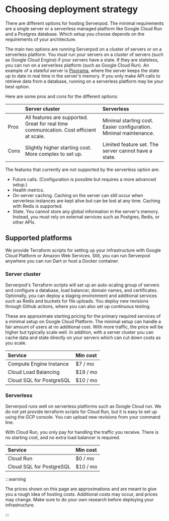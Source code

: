 # Choosing deployment strategy

There are different options for hosting Serverpod. The minimal requirements are a single server or a serverless managed platform like Google Cloud Run and a Postgres database. Which setup you choose depends on the requirements of your architecture.

The main two options are running Serverpod on a cluster of servers or on a serverless platform. You must run your servers on a cluster of servers (such as Google Cloud Engine) if your servers have a state. If they are stateless, you can run on a serverless platform (such as Google Cloud Run). An example of a stateful server is [Pixorama](https://pixorama.live), where the server keeps the state up to date in real time in the server's memory. If you only make API calls to retrieve data from a database, running on a serverless platform may be your best option.

Here are some pros and cons for the different options:

|      | Server cluster | Serverless |
| :--- | :--------| :--------- |
| Pros | All features are supported.  Great for real time communication.  Cost efficient at scale. | Minimal starting cost.  Easier configuration.  Minimal maintenance. |
| Cons | Slightly higher starting cost.  More complex to set up. | Limited feature set.  The server cannot have a state. |

The features that currently are not supported by the serverless option are:

- Future calls. (Configuration is possible but requires a more advanced setup.)
- Health metrics.
- On-server caching. Caching on the server can still occur when serverless instances are kept alive but can be lost at any time. Caching with Redis is supported.
- State. You cannot store any global information in the server's memory. Instead, you must rely on external services such as Postgres, Redis, or other APIs.

## Supported platforms

We provide Terraform scripts for setting up your infrastructure with Google Cloud Platform or Amazon Web Services. Still, you can run Serverpod anywhere you can run Dart or host a Docker container.

### Server cluster

Serverpod's Terraform scripts will set up an auto-scaling group of servers and configure a database, load balancer, domain names, and certificates. Optionally, you can deploy a staging environment and additional services such as Redis and buckets for file uploads. You deploy new revisions through Github actions, where you can also set up continuous testing.

These are approximate starting pricing for the primary required services of a minimal setup on Google Cloud Platform. The minimal setup can handle a fair amount of users at no additional cost. With more traffic, the price will be higher but typically scale well. In addition, with a server cluster you can cache data and state directly on your servers which can cut down costs as you scale.

| Service                  | Min cost |
| :----------------------- | :------- |
| Compute Engine Instance  |  $7 / mo |
| Cloud Load Balancing     | $19 / mo |
| Cloud SQL for PostgreSQL | $10 / mo |

### Serverless

Serverpod runs well on serverless platforms such as Google Cloud run. We do not yet provide terraform scripts for Cloud Run, but it is easy to set up using the GCP console. You can upload new revisions from your command line.

With Cloud Run, you only pay for handling the traffic you receive. There is no starting cost, and no extra load balancer is required.

| Service                  | Min cost |
| :----------------------- | :------- |
| Cloud Run                |  $0 / mo |
| Cloud SQL for PostgreSQL | $10 / mo |

:::warning

The prices shown on this page are approximations and are meant to give you a rough idea of hosting costs. Additional costs may occur, and prices may change. Make sure to do your own research before deploying your infrastructure.

:::
